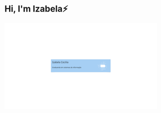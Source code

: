 # **Hi**, I'm Izabela⚡

![alt text](https://github.com/icecilia007/icecilia007/blob/main/img/Izabela%20Cecilia%20Graduanda%20em%20sistemas%20de%20informa%C3%A7%C3%A3o.png)
